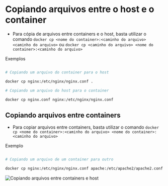 # Copiando arquivos entre o host e o container

- Para cópia de arquivos entre containers e o host, basta utilizar o comando `docker cp <nome do container>:<caminho do arquivo> <caminho do arquivo>` ou `docker cp <caminho do arquivo> <nome do container>:<caminho do arquivo>`

Exemplos

```sh

# Copiando um arquivo do container para o host

docker cp nginx:/etc/nginx/nginx.conf .

# Copiando um arquivo do host para o container

docker cp nginx.conf nginx:/etc/nginx/nginx.conf

```

## Copiando arquivos entre containers

- Para copiar arquivos entre containers, basta utilizar o comando `docker cp <nome do container>:<caminho do arquivo> <nome do container>:<caminho do arquivo>`

Exemplo

```sh

# Copiando um arquivo de um container para outro

docker cp nginx:/etc/nginx/nginx.conf apache:/etc/apache2/apache2.conf

```

![Copiando arquivos entre containers e host](../Imagens/3%20-%20Criando%20Imagens%20e%20Avançando%20Em%20Containers/docker%20cp.jpg)